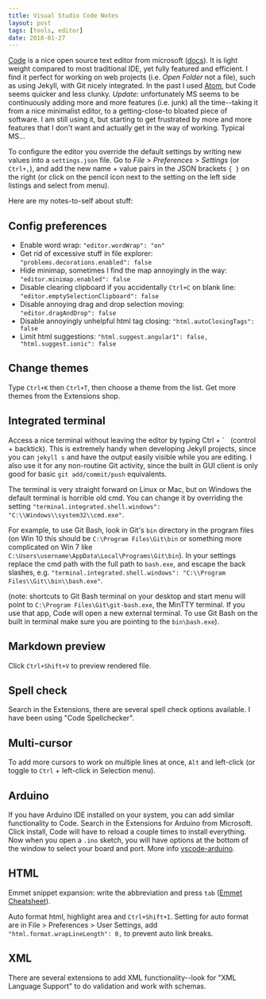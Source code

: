 ```yaml
---
title: Visual Studio Code Notes
layout: post
tags: [tools, editor]
date: 2018-01-27
---
```


[Code](https://code.visualstudio.com) is a nice open source text editor from microsoft ([docs](https://code.visualstudio.com/Docs)).
It is light weight compared to most traditional IDE, yet fully featured and efficient.
I find it perfect for working on web projects (i.e. *Open Folder* not a file), such as using Jekyll, with Git nicely integrated.
In the past I used [Atom](https://atom.io/), but Code seems quicker and less clunky.
*Update:* unfortunately MS seems to be continuously adding more and more features (i.e. junk) all the time--taking it from a nice minimalist editor, to a getting-close-to bloated piece of software.
I am still using it, but starting to get frustrated by more and more features that I don't want and actually get in the way of working.
Typical MS...

To configure the editor you override the default settings by writing new values into a `settings.json` file.
Go to *File* > *Preferences* > *Settings* (or `Ctrl+,`), and add the new name + value pairs in the JSON brackets `{ }` on the right (or click on the pencil icon next to the setting on the left side listings and select from menu). 

Here are my notes-to-self about stuff:

## Config preferences

- Enable word wrap: `"editor.wordWrap": "on"`
- Get rid of excessive stuff in file explorer: `"problems.decorations.enabled": false`
- Hide minimap, sometimes I find the map annoyingly in the way: `"editor.minimap.enabled": false`
- Disable clearing clipboard if you accidentally `Ctrl+C` on blank line: `"editor.emptySelectionClipboard": false`
- Disable annoying drag and drop selection moving: `"editor.dragAndDrop": false`
- Disable annoyingly unhelpful html tag closing: `"html.autoClosingTags": false`
- Limit html suggestions: `"html.suggest.angular1": false, "html.suggest.ionic": false`

## Change themes

Type `Ctrl+K` then `Ctrl+T`, then choose a theme from the list. 
Get more themes from the Extensions shop.

## Integrated terminal

Access a nice terminal without leaving the editor by typing Ctrl + \` &nbsp; (control + backtick).
This is extremely handy when developing Jekyll projects, since you can `jekyll s` and have the output easily visible while you are editing.
I also use it for any non-routine Git activity, since the built in GUI client is only good for basic `git add/commit/push` equivalents.

The terminal is very straight forward on Linux or Mac, but on Windows the default terminal is horrible old cmd. 
You can change it by overriding the setting `"terminal.integrated.shell.windows": "C:\\Windows\\system32\\cmd.exe"`.

For example, to use Git Bash, look in Git's `bin` directory in the program files (on Win 10 this should be `C:\Program Files\Git\bin` or something more complicated on Win 7 like `C:\Users\username\AppData\Local\Programs\Git\bin`). 
In your settings replace the cmd path with the full path to `bash.exe`, and escape the back slashes, 
e.g.  `"terminal.integrated.shell.windows": "C:\\Program Files\\Git\\bin\\bash.exe"`.

(note: shortcuts to Git Bash terminal on your desktop and start menu will point to `C:\Program Files\Git\git-bash.exe`, the MinTTY terminal. If you use that app, Code will open a new external terminal. To use Git Bash on the built in terminal make sure you are pointing to the `bin\bash.exe`). 

## Markdown preview

Click `Ctrl+Shift+V` to preview rendered file.

## Spell check

Search in the Extensions, there are several spell check options available.
I have been using "Code Spellchecker".

## Multi-cursor

To add more cursors to work on multiple lines at once, `Alt` and left-click (or toggle to `Ctrl` + left-click in Selection menu).

## Arduino

If you have Arduino IDE installed on your system, you can add similar functionality to Code.
Search in the Extensions for Arduino from Microsoft. 
Click install, Code will have to reload a couple times to install everything. 
Now when you open a `.ino` sketch, you will have options at the bottom of the window to select your board and port.
More info [vscode-arduino](https://github.com/Microsoft/vscode-arduino).

## HTML

Emmet snippet expansion: write the abbreviation and press `tab` ([Emmet Cheatsheet](http://docs.emmet.io/cheat-sheet/)).

Auto format html, highlight area and `Ctrl+Shift+I`. 
Setting for auto format are in File > Preferences > User Settings, add `"html.format.wrapLineLength": 0,` to prevent auto link breaks.

## XML

There are several extensions to add XML functionality--look for "XML Language Support" to do validation and work with schemas.
